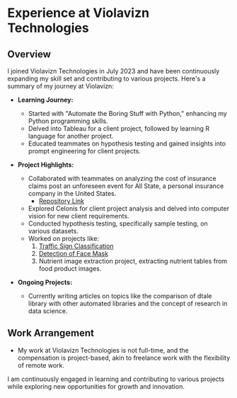# Experience at Violavizn Technologies

## Overview
I joined Violavizn Technologies in July 2023 and have been continuously expanding my skill set and contributing to various projects. Here's a summary of my journey at Violavizn:

- **Learning Journey:**
  - Started with "Automate the Boring Stuff with Python," enhancing my Python programming skills.
  - Delved into Tableau for a client project, followed by learning R language for another project.
  - Educated teammates on hypothesis testing and gained insights into prompt engineering for client projects.
  
- **Project Highlights:**
  - Collaborated with teammates on analyzing the cost of insurance claims post an unforeseen event for All State, a personal insurance company in the United States.
    - [Repository Link](https://github.com/ukishore33/Analysing-cost-of-insurance-claims-post-an-unforeseen-event)
  - Explored Celonis for client project analysis and delved into computer vision for new client requirements.
  - Conducted hypothesis testing, specifically sample testing, on various datasets.
  - Worked on projects like:
    1. [Traffic Sign Classification](https://github.com/ukishore33/Traffic-Sign-Classification)
    2. [Detection of Face Mask](https://github.com/ukishore33/Detection-of-Face-Mask)
    3. Nutrient image extraction project, extracting nutrient tables from food product images.
    
- **Ongoing Projects:**
  - Currently writing articles on topics like the comparison of dtale library with other automated libraries and the concept of research in data science.

## Work Arrangement
- My work at Violavizn Technologies is not full-time, and the compensation is project-based, akin to freelance work with the flexibility of remote work.

I am continuously engaged in learning and contributing to various projects while exploring new opportunities for growth and innovation.


